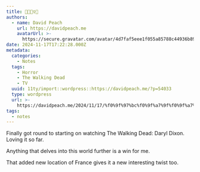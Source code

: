 ```yaml
---
title: 🗼🧟🧟‍♀️🧟
authors:
  - name: David Peach
    url: https://davidpeach.me
    avatarUrl: >-
      https://secure.gravatar.com/avatar/4d7faf5eee1f055a85788c44936b8995eaab6dfb004e7854ec747ccb272e91ee?s=96&d=mm&r=g
date: 2024-11-17T17:22:28.000Z
metadata:
  categories:
    - Notes
  tags:
    - Horror
    - The Walking Dead
    - TV
  uuid: 11ty/import::wordpress::https://davidpeach.me/?p=54033
  type: wordpress
  url: >-
    https://davidpeach.me/2024/11/17/%f0%9f%97%bc%f0%9f%a7%9f%f0%9f%a7%9f%e2%99%80%ef%b8%8f%f0%9f%a7%9f/
tags:
  - notes
---
```

Finally got round to starting on watching The Walking Dead: Daryl Dixon. Loving it so far.

Anything that delves into this world further is a win for me.

That added new location of France gives it a new interesting twist too.